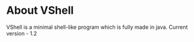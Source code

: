 # About VShell
VShell is a minimal shell-like program which is fully made in java.
Current version - 1.2
